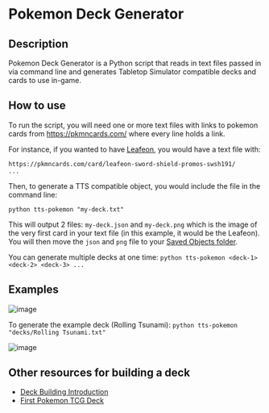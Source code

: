 # Pokemon Deck Generator
## Description
Pokemon Deck Generator is a Python script that reads in text files passed in via command line and generates Tabletop Simulator compatible decks and cards to use in-game.

## How to use
To run the script, you will need one or more text files with links to pokemon cards from https://pkmncards.com/ where every line holds a link.

For instance, if you wanted to have [Leafeon](https://pkmncards.com/card/leafeon-sword-shield-promos-swsh191/), you would have a text file with:
```
https://pkmncards.com/card/leafeon-sword-shield-promos-swsh191/
...
```

Then, to generate a TTS compatible object, you would include the file in the command line:

`python tts-pokemon "my-deck.txt"`

This will output 2 files: `my-deck.json` and `my-deck.png` which is the image of the very first card in your text file (in this example, it would be the Leafeon). You will then move the `json` and `png` file to your [Saved Objects folder](https://steamcommunity.com/app/286160/discussions/0/2860219962100643488/).

You can generate multiple decks at one time:
`python tts-pokemon <deck-1> <deck-2> <deck-3> ...`

## Examples
![image](https://user-images.githubusercontent.com/40584236/159601007-8219a352-5fef-4d32-ba61-9dd363217d8a.png)

To generate the example deck (Rolling Tsunami): `python tts-pokemon "decks/Rolling Tsunami.txt"`

![image](https://user-images.githubusercontent.com/40584236/159601013-8a908401-5658-4f00-a43d-dc8f86382130.png)

## Other resources for building a deck
- [Deck Building Introduction](https://www.pokemon.com/us/strategy/designing-a-deck-from-scratch/)
- [First Pokemon TCG Deck](https://www.youtube.com/watch?v=1zJLV17NFPg)
